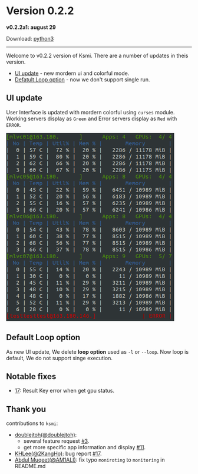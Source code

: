 # Version 0.2.2
**v0.2.2a1: august 29**

Download: [python3](https://pypi.org/project/ksmi/0.2.2a1/)

---
Welcome to v0.2.2 version of Ksmi. There are a number of updates in theis version.
 - [UI update](#ui-update) - new mordern ui and colorful mode.
 - [Defatult Loop option](#default-loop-option) - now we don't support single run.

## UI update
User Interface is updated with mordern colorful using `curses` module.  
Working servers display as `Green` and Error servers display as `Red` with `ERROR`.

![UI](../img/v0.2.2a1.png)

## Default Loop option
As new UI update, We delete **loop option** used as `-l` or `--loop`.
Now loop is default, We do not support singe execution.

## Notable fixes
- [17](https://github.com/kairos03/kairos-smi/issues/17): Result Key error when get gpu status.


## Thank you
contributions to `ksmi`: 
- [doublejtoh(@doublejtoh)](https://github.com/doublejtoh): 
  - several feature request [#3](https://github.com/kairos03/kairos-smi/issues/3). 
  - get more specific app information and display [#11](https://github.com/kairos03/kairos-smi/pull/11).
- [KHLee(@2KangHo)](https://github.com/2KangHo): bug report [#17](https://github.com/kairos03/kairos-smi/issues/17).
- [Abdul Muqeet(@AM1ALI)](https://github.com/AM1ALI): fix typo `moniroting` to `monitoring` in README.md